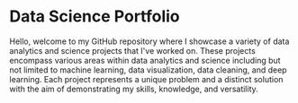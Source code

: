 # Data Science Portfolio

Hello, welcome to my GitHub repository where I showcase a variety of data analytics and science projects that I've worked on. These projects encompass various areas within data analytics and science including but not limited to machine learning, data visualization, data cleaning, and deep learning. Each project represents a unique problem and a distinct solution with the aim of demonstrating my skills, knowledge, and versatility.
